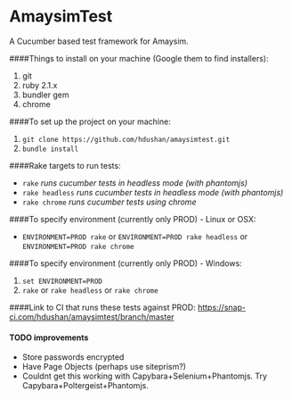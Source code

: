 AmaysimTest
===========

A Cucumber based test framework for Amaysim.

####Things to install on your machine 
(Google them to find installers):

1. git
2. ruby 2.1.x
3. bundler gem
4. chrome

####To set up the project on your machine:
1. `git clone https://github.com/hdushan/amaysimtest.git`
2. `bundle install`

####Rake targets to run tests:
- `rake` *runs cucumber tests in headless mode (with phantomjs)*
- `rake headless` *runs cucumber tests in headless mode (with phantomjs)*
- `rake chrome` *runs cucumber tests using chrome*

####To specify environment (currently only PROD) - Linux or OSX:
- `ENVIRONMENT=PROD rake` or `ENVIRONMENT=PROD rake headless` or `ENVIRONMENT=PROD rake chrome`

####To specify environment (currently only PROD) - Windows:
1. `set ENVIRONMENT=PROD`
2. `rake` or `rake headless` or `rake chrome`

####Link to CI that runs these tests against PROD:
https://snap-ci.com/hdushan/amaysimtest/branch/master

#### TODO improvements
- Store passwords encrypted
- Have Page Objects (perhaps use siteprism?)
- Couldnt get this working with Capybara+Selenium+Phantomjs. Try Capybara+Poltergeist+Phantomjs.